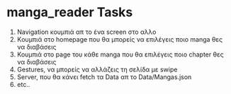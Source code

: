 # manga_reader Tasks
1. Navigation κουμπιά απ το ένα screen στο αλλο
2. Κoυμπιά στο homepage που θα μπορείς να επιλέγεις ποιο manga θες να διαβάσεις
3. Κουμπιά στο page του κάθε manga που θα επιλέγεις ποιο chapter θες να διαβάσεις
4. Gestures, να μπορείς να αλλάζεις τη σελίδα με swipe
5. Server, που θα κάνει fetch τα Data απ το Data/Mangas.json
6. etc..
